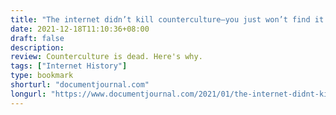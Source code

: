 ```yaml
---
title: "The internet didn’t kill counterculture—you just won’t find it on Instagram"
date: 2021-12-18T11:10:36+08:00
draft: false
description: 
review: Counterculture is dead. Here's why.
tags: ["Internet History"]
type: bookmark
shorturl: "documentjournal.com"
longurl: "https://www.documentjournal.com/2021/01/the-internet-didnt-kill-counterculture-you-just-wont-find-it-on-instagram/"
---
```

